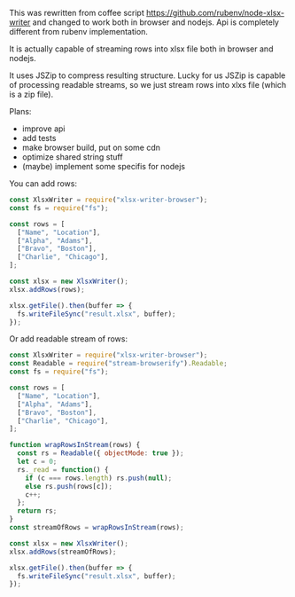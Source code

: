 This was rewritten from coffee script https://github.com/rubenv/node-xlsx-writer and 
changed to work both in browser and nodejs. Api is completely different from rubenv 
implementation.

It is actually capable of streaming rows into xlsx file both in browser and nodejs.

It uses JSZip to compress resulting structure. Lucky for us JSZip is capable of 
processing readable streams, so we just stream rows into xlxs file (which is a zip file).

Plans:
- improve api
- add tests
- make browser build, put on some cdn
- optimize shared string stuff
- (maybe) implement some specifis for nodejs

You can add rows:
```javascript
const XlsxWriter = require("xlsx-writer-browser");
const fs = require("fs");

const rows = [
  ["Name", "Location"],
  ["Alpha", "Adams"],
  ["Bravo", "Boston"],
  ["Charlie", "Chicago"],
];

const xlsx = new XlsxWriter();
xlsx.addRows(rows);

xlsx.getFile().then(buffer => {
  fs.writeFileSync("result.xlsx", buffer);
});
```

Or add readable stream of rows:
```javascript
const XlsxWriter = require("xlsx-writer-browser");
const Readable = require("stream-browserify").Readable;
const fs = require("fs");

const rows = [
  ["Name", "Location"],
  ["Alpha", "Adams"],
  ["Bravo", "Boston"],
  ["Charlie", "Chicago"],
];

function wrapRowsInStream(rows) {
  const rs = Readable({ objectMode: true });
  let c = 0;
  rs._read = function() {
    if (c === rows.length) rs.push(null);
    else rs.push(rows[c]);
    c++;
  };
  return rs;
}
const streamOfRows = wrapRowsInStream(rows);

const xlsx = new XlsxWriter();
xlsx.addRows(streamOfRows);

xlsx.getFile().then(buffer => {
  fs.writeFileSync("result.xlsx", buffer);
});
```
